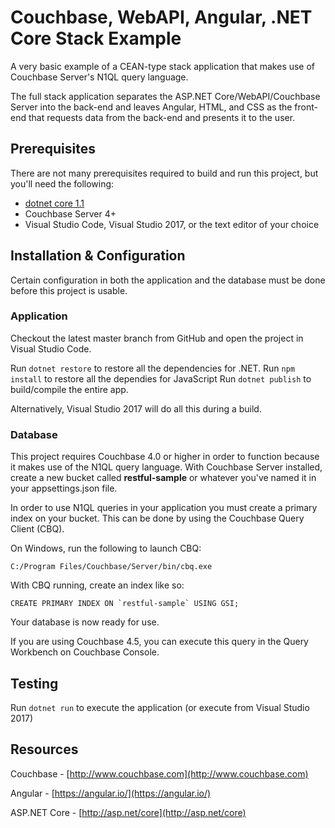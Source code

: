 # Couchbase, WebAPI, Angular, .NET Core Stack Example

A very basic example of a CEAN-type stack application that makes use of Couchbase Server's N1QL query language.

The full stack application separates the ASP.NET Core/WebAPI/Couchbase Server into the back-end and leaves Angular, HTML, and CSS as the front-end that requests data from the back-end and presents it to the user.

## Prerequisites

There are not many prerequisites required to build and run this project, but you'll need the following:

* [dotnet core 1.1](https://www.microsoft.com/net/core)
* Couchbase Server 4+
* Visual Studio Code, Visual Studio 2017, or the text editor of your choice

## Installation & Configuration

Certain configuration in both the application and the database must be done before this project is usable.

### Application

Checkout the latest master branch from GitHub and open the project in Visual Studio Code.

Run `dotnet restore` to restore all the dependencies for .NET.
Run `npm install` to restore all the dependies for JavaScript
Run `dotnet publish` to build/compile the entire app.

Alternatively, Visual Studio 2017 will do all this during a build.

### Database

This project requires Couchbase 4.0 or higher in order to function because it makes use of the N1QL query language.  With Couchbase Server installed, create a new bucket called **restful-sample** or whatever you've named it in your appsettings.json file.

In order to use N1QL queries in your application you must create a primary index on your bucket.  This can be done by using the Couchbase Query Client (CBQ).

On Windows, run the following to launch CBQ:

```
C:/Program Files/Couchbase/Server/bin/cbq.exe
```

With CBQ running, create an index like so:

```
CREATE PRIMARY INDEX ON `restful-sample` USING GSI;
```

Your database is now ready for use.

If you are using Couchbase 4.5, you can execute this query in the Query Workbench on Couchbase Console.

## Testing

Run `dotnet run` to execute the application (or execute from Visual Studio 2017)

## Resources

Couchbase - [http://www.couchbase.com](http://www.couchbase.com)

Angular - [https://angular.io/](https://angular.io/)

ASP.NET Core - [http://asp.net/core](http://asp.net/core)